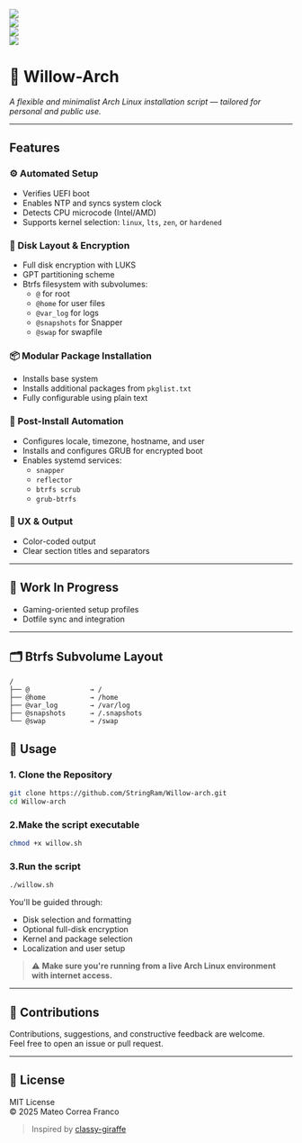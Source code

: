 ![](https://img.shields.io/github/downloads/StringRam/Willow-arch/total?label=📦%20Downloads)  
![](https://img.shields.io/github/license/StringRam/Willow-arch?label=📄%20License)  
![](https://img.shields.io/github/stars/StringRam/Willow-arch?label=⭐%20Stars)  
![](https://img.shields.io/github/forks/StringRam/Willow-arch?label=🍴%20Forks)

# 🌿 Willow-Arch

*A flexible and minimalist Arch Linux installation script — tailored for personal and public use.*

---

## Features

### ⚙️ Automated Setup
- Verifies UEFI boot  
- Enables NTP and syncs system clock  
- Detects CPU microcode (Intel/AMD)  
- Supports kernel selection: `linux`, `lts`, `zen`, or `hardened`

### 💾 Disk Layout & Encryption
- Full disk encryption with LUKS  
- GPT partitioning scheme  
- Btrfs filesystem with subvolumes:
  - `@` for root
  - `@home` for user files
  - `@var_log` for logs
  - `@snapshots` for Snapper
  - `@swap` for swapfile

### 📦 Modular Package Installation
- Installs base system  
- Installs additional packages from `pkglist.txt`  
- Fully configurable using plain text

### 🧩 Post-Install Automation
- Configures locale, timezone, hostname, and user  
- Installs and configures GRUB for encrypted boot  
- Enables systemd services:
  - `snapper`
  - `reflector`
  - `btrfs scrub`
  - `grub-btrfs`

### 🎨 UX & Output
- Color-coded output  
- Clear section titles and separators

---

## 🧪 Work In Progress
- Gaming-oriented setup profiles  
- Dotfile sync and integration  

---

## 🗂️ Btrfs Subvolume Layout

```plaintext
/
├── @               → /
├── @home           → /home
├── @var_log        → /var/log
├── @snapshots      → /.snapshots
└── @swap           → /swap
```

## 🚀 Usage

### 1. Clone the Repository
```bash
git clone https://github.com/StringRam/Willow-arch.git
cd Willow-arch
```
### 2.Make the script executable
```bash
chmod +x willow.sh
```
### 3.Run the script
```bash
./willow.sh
```
You'll be guided through:

- Disk selection and formatting  
- Optional full-disk encryption  
- Kernel and package selection  
- Localization and user setup  

> ⚠️ **Make sure you're running from a live Arch Linux environment with internet access.**

---

## 🤝 Contributions

Contributions, suggestions, and constructive feedback are welcome.  
Feel free to open an issue or pull request.

---

## 📜 License

MIT License  
© 2025 Mateo Correa Franco

> Inspired by [classy-giraffe](https://github.com/classy-giraffe)
